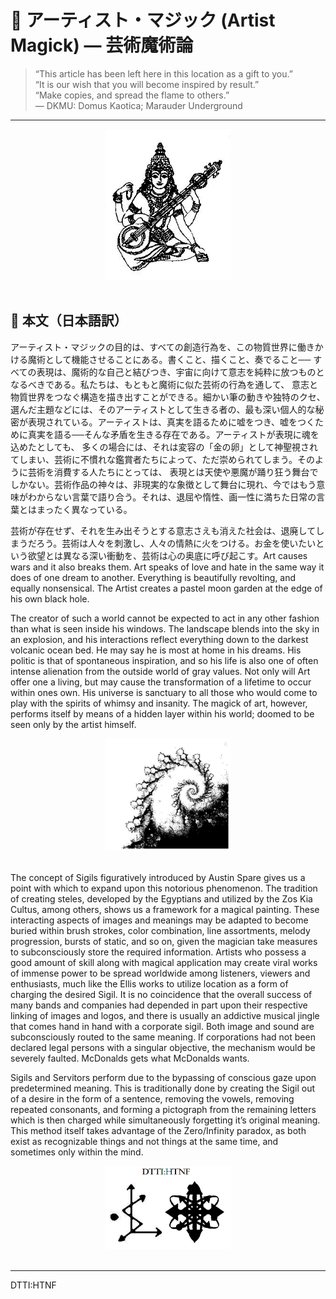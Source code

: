 # 🎨 アーティスト・マジック (Artist Magick) — 芸術魔術論

> “This article has been left here in this location as a gift to you.”  
> “It is our wish that you will become inspired by result.”  
> “Make copies, and spread the flame to others.”  
> — DKMU: Domus Kaotica; Marauder Underground

---

<div align="center">
<img src="artist_magic.png" width="200">
</div>
<br>

## 📜 本文（日本語訳）

アーティスト・マジックの目的は、すべての創造行為を、この物質世界に働きかける魔術として機能させることにある。書くこと、描くこと、奏でること──
すべての表現は、魔術的な自己と結びつき、宇宙に向けて意志を純粋に放つものとなるべきである。私たちは、もともと魔術に似た芸術の行為を通して、
意志と物質世界をつなぐ構造を描き出すことができる。細かい筆の動きや独特のクセ、選んだ主題などには、そのアーティストとして生きる者の、最も深い個人的な秘密が表現されている。アーティストは、真実を語るために嘘をつき、嘘をつくために真実を語る──そんな矛盾を生きる存在である。アーティストが表現に魂を込めたとしても、
多くの場合には、それは変容の「金の卵」として神聖視されてしまい、芸術に不慣れな鑑賞者たちによって、ただ崇められてしまう。そのように芸術を消費する人たちにとっては、
表現とは天使や悪魔が踊り狂う舞台でしかない。芸術作品の神々は、非現実的な象徴として舞台に現れ、今ではもう意味がわからない言葉で語り合う。それは、退屈や惰性、画一性に満ちた日常の言葉とはまったく異なっている。

芸術が存在せず、それを生み出そうとする意志さえも消えた社会は、退廃してしまうだろう。芸術は人々を刺激し、人々の情熱に火をつける。お金を使いたいという欲望とは異なる深い衝動を、芸術は心の奥底に呼び起こす。Art causes wars and it also breaks them. Art speaks of love and hate in
the same way it does of one dream to another. Everything is beautifully revolting, and
equally nonsensical. The Artist creates a pastel moon garden at the edge of his own
black hole.

The creator of such a world cannot be expected to act in any other fashion than what
is seen inside his windows. The landscape blends into the sky in an explosion, and his
interactions reflect everything down to the darkest volcanic ocean bed. He may say he
is most at home in his dreams. His politic is that of spontaneous inspiration, and so
his life is also one of often intense alienation from the outside world of gray values. Not
only will Art offer one a living, but may cause the transformation of a lifetime to occur
within ones own. His universe is sanctuary to all those who would come to play with
the spirits of whimsy and insanity. The magick of art, however, performs itself by
means of a hidden layer within his world; doomed to be seen only by the artist himself.

<div align="center">
<img src="atrist-magic-chaos.png" width="200">
</div>
<br>

The concept of Sigils figuratively introduced by Austin Spare gives us a point with
which to expand upon this notorious phenomenon. The tradition of creating steles,
developed by the Egyptians and utilized by the Zos Kia Cultus, among others, shows
us a framework for a magical painting. These interacting aspects of images and
meanings may be adapted to become buried within brush strokes, color combination,
line assortments, melody progression, bursts of static, and so on, given the magician
take measures to subconsciously store the required information. Artists who possess a
good amount of skill along with magical application may create viral works of immense
power to be spread worldwide among listeners, viewers and enthusiasts, much like the
Ellis works to utilize location as a form of charging the desired Sigil. It is no
coincidence that the overall success of many bands and companies had depended in
part upon their respective linking of images and logos, and there is usually an
addictive musical jingle that comes hand in hand with a corporate sigil. Both image
and sound are subconsciously routed to the same meaning. If corporations had not
been declared legal persons with a singular objective, the mechanism would be
severely faulted. McDonalds gets what McDonalds wants.

Sigils and Servitors perform due to the bypassing of conscious gaze upon
predetermined meaning. This is traditionally done by creating the Sigil out of a desire
in the form of a sentence, removing the vowels, removing repeated consonants, and
forming a pictograph from the remaining letters which is then charged while
simultaneously forgetting it’s original meaning. This method itself takes advantage of
the Zero/Infinity paradox, as both exist as recognizable things and not things at the
same time, and sometimes only within the mind.

<div align="center">
<img src="dtti-htnf.png" width="200">
</div>
<br>

---

DTTI:HTNF
